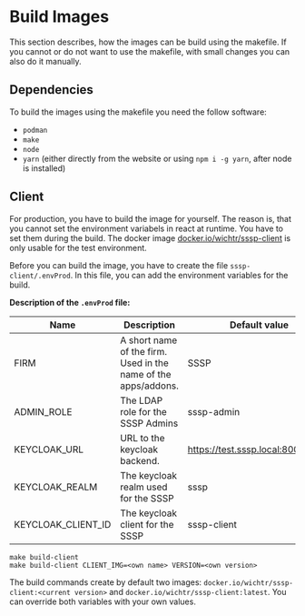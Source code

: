 # Build Images

This section describes, how the images can be build using the makefile. If you cannot or do not want to use the makefile, with small changes you can also do it manually.

## Dependencies

To build the images using the makefile you need the follow software:

- `podman`
- `make`
- `node`
- `yarn` (either directly from the website or using `npm i -g yarn`, after node is installed)

## Client 

For production, you have to build the image for yourself. The reason is, that you cannot set the environment variabels in react at runtime. You have to set them during the build. The docker image [docker.io/wichtr/sssp-client](https://hub.docker.com/r/wichtr/sssp-client) is only usable for the test environment.

Before you can build the image, you have to create the file `sssp-client/.envProd`. In this file, you can add the environment variables for the build.

**Description of the `.envProd` file:**

|Name|Description|Default value|
|---|---|---|
FIRM |A short name of the firm. Used in the name of the apps/addons. | SSSP
ADMIN_ROLE | The LDAP role for the SSSP Admins| sssp-admin
KEYCLOAK_URL | URL to the keycloak backend. | https://test.sssp.local:8000/auth/
KEYCLOAK_REALM | The keycloak realm used for the SSSP | sssp
KEYCLOAK_CLIENT_ID | The keycloak client for the SSSP | sssp-client

```
make build-client
make build-client CLIENT_IMG=<own name> VERSION=<own version>
```

The build commands create by default two images: `docker.io/wichtr/sssp-client:<current version>` and `docker.io/wichtr/sssp-client:latest`. You can override both variables with your own values.
